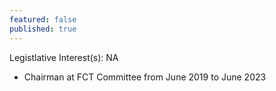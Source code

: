 ```yaml
---
featured: false
published: true
---
```

Legistlative Interest(s): NA

* Chairman at FCT Committee from June 2019 to June 2023
